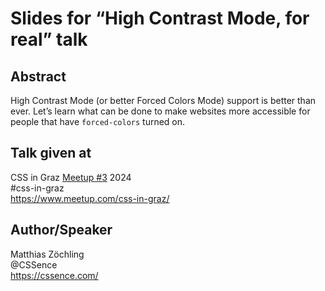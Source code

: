 # Slides for “High Contrast Mode, for real” talk

## Abstract

High Contrast Mode (or better Forced Colors Mode) support is better than ever. Let’s learn what can be done to make websites more accessible for people that have `forced-colors` turned on.

## Talk given at

CSS in Graz [Meetup #3](https://www.meetup.com/css-in-graz/events/298298652/) 2024  
#css-in-graz  
https://www.meetup.com/css-in-graz/


## Author/Speaker

Matthias Zöchling  
@CSSence  
https://cssence.com/
